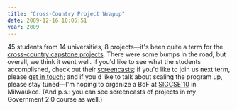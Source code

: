 ```yaml
---
title: "Cross-Country Project Wrapup"
date: 2009-12-16 10:05:51
year: 2009
---
```

45 students from 14 universities, 8 projects—it's been quite a term for the <a href="http://ucosp.wordpress.com">cross-country capstone projects</a>. There were some bumps in the road, but overall, we think it went well. If you'd like to see what the students accomplished, check out their <a href="http://ucosp.wordpress.com/category/screencast/">screencasts</a>; if you'd like to join us next term, please <a href="mailto:{{site.author.email}}">get in touch</a>; and if you'd like to talk about scaling the program up, please stay tuned—I'm hoping to organize a BoF at <a href="http://www.sigcse.org/sigcse2010/">SIGCSE'10</a> in Milwaukee. (And p.s.: you can see screencasts of projects in my Government 2.0 course as well.)
